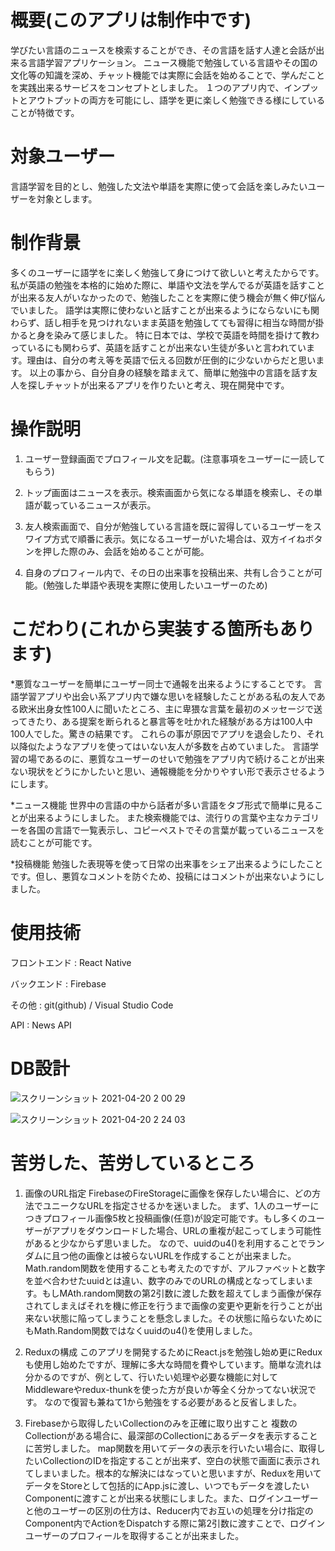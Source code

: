 # 概要(このアプリは制作中です)

学びたい言語のニュースを検索することができ、その言語を話す人達と会話が出来る言語学習アプリケーション。
ニュース機能で勉強している言語やその国の文化等の知識を深め、チャット機能では実際に会話を始めることで、学んだことを実践出来るサービスをコンセプトとしました。
１つのアプリ内で、インプットとアウトプットの両方を可能にし、語学を更に楽しく勉強できる様にしていることが特徴です。

# 対象ユーザー

言語学習を目的とし、勉強した文法や単語を実際に使って会話を楽しみたいユーザーを対象とします。

# 制作背景

多くのユーザーに語学をに楽しく勉強して身につけて欲しいと考えたからです。
私が英語の勉強を本格的に始めた際に、単語や文法を学んでるが英語を話すことが出来る友人がいなかったので、勉強したことを実際に使う機会が無く伸び悩んでいました。
語学は実際に使わないと話すことが出来るようにならないにも関わらず、話し相手を見つけれないまま英語を勉強してても習得に相当な時間が掛かると身を染みて感じました。
特に日本では、学校で英語を時間を掛けて教わっているにも関わらず、英語を話すことが出来ない生徒が多いと言われています。理由は、自分の考え等を英語で伝える回数が圧倒的に少ないからだと思います。
以上の事から、自分自身の経験を踏まえて、簡単に勉強中の言語を話す友人を探しチャットが出来るアプリを作りたいと考え、現在開発中です。　

# 操作説明
1. ユーザー登録画面でプロフィール文を記載。(注意事項をユーザーに一読してもらう)

2. トップ画面はニュースを表示。検索画面から気になる単語を検索し、その単語が載っているニュースが表示。

3. 友人検索画面で、自分が勉強している言語を既に習得しているユーザーをスワイプ方式で順番に表示。気になるユーザーがいた場合は、双方イイねボタンを押した際のみ、会話を始めることが可能。

4. 自身のプロフィール内で、その日の出来事を投稿出来、共有し合うことが可能。(勉強した単語や表現を実際に使用したいユーザーのため)

# こだわり(これから実装する箇所もあります)

*悪質なユーザーを簡単にユーザー同士で通報を出来るようにすることです。
言語学習アプリや出会い系アプリ内で嫌な思いを経験したことがある私の友人である欧米出身女性100人に聞いたところ、主に卑猥な言葉を最初のメッセージで送ってきたり、ある提案を断られると暴言等を吐かれた経験がある方は100人中100人でした。驚きの結果です。
これらの事が原因でアプリを退会したり、それ以降似たようなアプリを使ってはいない友人が多数を占めていました。
言語学習の場であるのに、悪質なユーザーのせいで勉強をアプリ内で続けることが出来ない現状をどうにかしたいと思い、通報機能を分かりやすい形で表示させるようにします。

*ニュース機能
世界中の言語の中から話者が多い言語をタブ形式で簡単に見ることが出来るようにしました。
また検索機能では、流行りの言葉や主なカテゴリーを各国の言語で一覧表示し、コピーペストでその言葉が載っているニュースを読むことが可能です。

*投稿機能
勉強した表現等を使って日常の出来事をシェア出来るようにしたことです。但し、悪質なコメントを防ぐため、投稿にはコメントが出来ないようにしました。

# 使用技術

フロントエンド : React Native

バックエンド : Firebase

その他 : git(github) / Visual Studio Code

API : News API

# DB設計
![スクリーンショット 2021-04-20 2 00 29](https://user-images.githubusercontent.com/61197804/118636527-bf64b300-b80f-11eb-86a9-0eb40aadad4e.png)

![スクリーンショット 2021-04-20 2 24 03](https://user-images.githubusercontent.com/61197804/118637383-b1636200-b810-11eb-9988-91d79f9e6f37.png)

# 苦労した、苦労しているところ
1. 画像のURL指定
FirebaseのFireStorageに画像を保存したい場合に、どの方法でユニークなURLを指定させるかを迷いました。
まず、1人のユーザーにつきプロフィール画像5枚と投稿画像(任意)が設定可能です。もし多くのユーザーがアプリをダウンロードした場合、URLの重複が起こってしまう可能性があると少なからず思いました。
なので、uuidのu4()を利用することでランダムに且つ他の画像とは被らないURLを作成することが出来ました。
Math.random関数を使用することも考えたのですが、アルファベットと数字を並べ合わせたuuidとは違い、数字のみでのURLの構成となってしまいます。もしMAth.random関数の第2引数に渡した数を超えてしまう画像が保存されてしまえばそれを機に修正を行うまで画像の変更や更新を行うことが出来ない状態に陥ってしまうことを懸念しました。その状態に陥らないためにもMath.Random関数ではなくuuidのu4()を使用しました。

 2. Reduxの構成
このアプリを開発するためにReact.jsを勉強し始め更にReduxも使用し始めたですが、理解に多大な時間を費やしています。簡単な流れは分かるのですが、例として、行いたい処理や必要な機能に対してMiddlewareやredux-thunkを使った方が良いか等全く分かってない状況です。
なので復習も兼ねて1から勉強をする必要があると反省しました。

3. Firebaseから取得したいCollectionのみを正確に取り出すこと
複数のCollectionがある場合に、最深部のCollectionにあるデータを表示することに苦労しました。
map関数を用いてデータの表示を行いたい場合に、取得したいCollectionのIDを指定することが出来ず、空白の状態で画面に表示されてしまいました。根本的な解決にはなっていと思いますが、Reduxを用いてデータをStoreとして包括的にApp.jsに渡し、いつでもデータを渡したいComponentに渡すことが出来る状態にしました。また、ログインユーザーと他のユーザーの区別の仕方は、Reducer内でお互いの処理を分け指定のComponent内でActionをDispatchする際に第2引数に渡すことで、ログインユーザーのプロフィールを取得することが出来ました。


